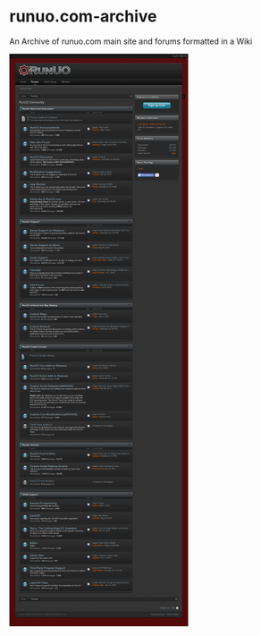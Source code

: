 # runuo.com-archive
An Archive of runuo.com main site and forums formatted in a Wiki

![](www.runuocom_2017.19.01.png)